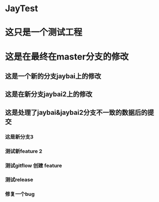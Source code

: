 # JayTest
# 这只是一个测试工程
# 这是在最终在master分支的修改
## 这是一个新的分支jaybai上的修改
## 这是在新分支jaybai2上的修改
## 这是处理了jaybai&jaybai2分支不一致的数据后的提交
### 这是新分支3
### 测试新feature 2
### 测试gitflow 创建 feature
### 测试release
### 修复一个bug